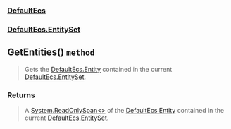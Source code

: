 ### [DefaultEcs](./DefaultEcs.md 'DefaultEcs')
### [DefaultEcs.EntitySet](./DefaultEcs-EntitySet.md 'DefaultEcs.EntitySet')
## GetEntities() `method`
>Gets the [DefaultEcs.Entity](./DefaultEcs-Entity.md 'DefaultEcs.Entity') contained in the current [DefaultEcs.EntitySet](./DefaultEcs-EntitySet.md 'DefaultEcs.EntitySet').
### Returns
>A [System.ReadOnlySpan&lt;&gt;](https://docs.microsoft.com/en-us/dotnet/api/System.ReadOnlySpan-1 'System.ReadOnlySpan&lt;&gt;') of the [DefaultEcs.Entity](./DefaultEcs-Entity.md 'DefaultEcs.Entity') contained in the current [DefaultEcs.EntitySet](./DefaultEcs-EntitySet.md 'DefaultEcs.EntitySet').
